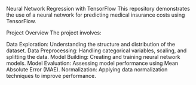 Neural Network Regression with TensorFlow
This repository demonstrates the use of a neural network for predicting medical insurance costs using TensorFlow.

Project Overview
The project involves:

Data Exploration: Understanding the structure and distribution of the dataset.
Data Preprocessing: Handling categorical variables, scaling, and splitting the data.
Model Building: Creating and training neural network models.
Model Evaluation: Assessing model performance using Mean Absolute Error (MAE).
Normalization: Applying data normalization techniques to improve performance.
